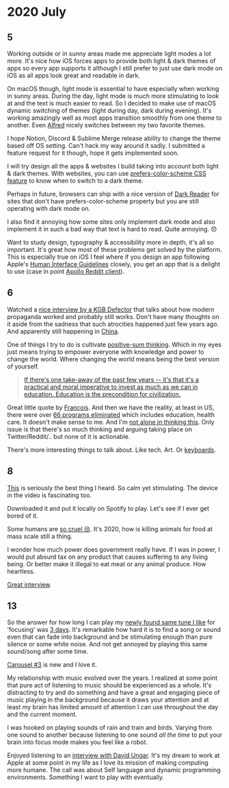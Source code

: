 # 2020 July

## 5

Working outside or in sunny areas made me appreciate light modes a lot more. It's nice how iOS forces apps to provide both light & dark themes of apps so every app supports it although I still prefer to just use dark mode on iOS as all apps look great and readable in dark.

On macOS though, light mode is essential to have especially when working in sunny areas. During the day, light mode is much more stimulating to look at and the text is much easier to read. So I decided to make use of macOS dynamic switching of themes (light during day, dark during evening). It's working amazingly well as most apps transition smoothly from one theme to another. Even [Alfred](../../macOS/apps/alfred/alfred.md) nicely switches between my two favorite themes.

I hope Notion, Discord & Sublime Merge release ability to change the theme based off OS setting. Can't hack my way around it sadly. I submitted a feature request for it though, hope it gets implemented soon.

I will try design all the apps & websites I build taking into account both light & dark themes. With websites, you can use [prefers-color-scheme CSS feature](https://developer.mozilla.org/en-US/docs/Web/CSS/@media/prefers-color-scheme) to know when to switch to a dark theme.

Perhaps in future, browsers can ship with a nice version of [Dark Reader](https://darkreader.org/) for sites that don't have prefers-color-scheme property but you are still operating with dark mode on.

I also find it annoying how some sites only implement dark mode and also implement it in such a bad way that text is hard to read. Quite annoying. 😞

Want to study design, typography & accessibility more in depth, it's all so important. It's great how most of these problems get solved by the platform. This is especially true on iOS I feel where if you design an app following Apple's [Human Interface Guidelines](https://developer.apple.com/design/human-interface-guidelines/) closely, you get an app that is a delight to use (case in point [Apollo Reddit client](https://apolloapp.io)).

## 6

Watched a [nice interview by a KGB Defector](https://www.youtube.com/watch?v=zgmg2VFX058) that talks about how modern propaganda worked and probably still works. Don't have many thoughts on it aside from the sadness that such atrocities happened just few years ago. And apparently still happening in [China](https://twitter.com/patrickc/status/1277783532182671361).

One of things I try to do is cultivate [positive-sum thinking](https://twitter.com/eriktorenberg/status/1279831396161220608). Which in my eyes just means trying to empower everyone with knowledge and power to change the world. Where changing the world means being the best version of yourself.

> [If there's one take-away of the past few years -- it's that it's a practical and moral imperative to invest as much as we can in education. Education is the precondition for civilization.](https://twitter.com/fchollet/status/1278853987635064832)

Great little quote by [François](https://twitter.com/fchollet). And then we have the reality, at least in US, there were over [66 programs eliminated](https://thehill.com/policy/finance/334768-here-are-the-66-programs-eliminated-in-trumps-budget) which includes education, health care. It doesn't make sense to me. And I'm [not alone in thinking this](https://www.reddit.com/r/politics/comments/hlslw0/biden_tells_teachers_their_profession_is_the_most/). Only issue is that there's so much thinking and arguing taking place on Twitter/Reddit/.. but none of it is actionable.

There's more interesting things to talk about. Like tech. Art. Or [keyboards](https://zealot.hu/absolem/).

## 8

[This](https://twitter.com/trorez/status/1280440336855138304) is seriously the best thing I heard. So calm yet stimulating. The device in the video is fascinating too.

Downloaded it and put it locally on Spotify to play. Let's see if I ever get bored of it.

Some humans are [so cruel 😢](https://www.youtube.com/watch?v=YhL8dB7sgNY). It's 2020, how is killing animals for food at mass scale still a thing.

I wonder how much power does government really have. If I was in power, I would put absurd tax on any product that causes suffering to any living being. Or better make it illegal to eat meat or any animal produce. How heartless.

[Great interview](https://www.youtube.com/watch?v=a_mQR7w__F0).

## 13

So the answer for how long I can play my [newly found same tune I like](https://twitter.com/trorez/status/1280440336855138304) for 'focusing' was [3 days](https://github.com/nikitavoloboev/dotfiles/commit/194d8453b2afcd14b8df1c791916b768ef132f85). It's remarkable how hard it is to find a song or sound even that can fade into background and be stimulating enough than pure silence or some white noise. And not get annoyed by playing this same sound/song after some time.

[Carousel #3](https://open.spotify.com/track/5a3frR7WKCWyLROlGbDg46?si=SR9PB1_rREGeHEhEHxXPjA) is new and I love it.

My relationship with music evolved over the years. I realized at some point that pure act of listening to music should be experienced as a whole. It's distracting to try and do something and have a great and engaging piece of music playing in the background because it draws your attention and at least my brain has limited amount of attention I can use throughout the day and the current moment.

I was hooked on playing sounds of rain and train and birds. Varying from one sound to another because listening to one sound _all the time_ to put your brain into focus mode makes you feel like a robot.

Enjoyed listening to an [interview with David Ungar](https://www.youtube.com/watch?v=8nfrC-YLYqc). It's my dream to work at Apple at some point in my life as I love its mission of making computing more humane. The call was about Self language and dynamic programming environments. Something I want to play with eventually.
